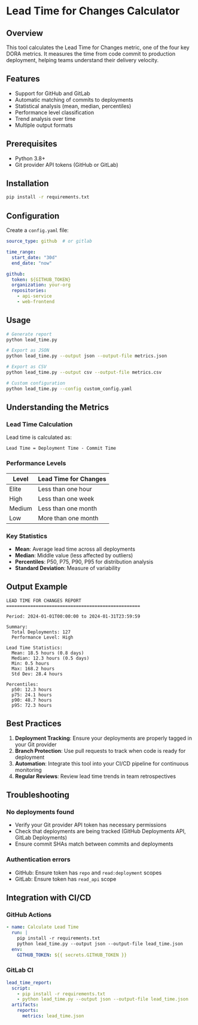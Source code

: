 # Lead Time for Changes Calculator

## Overview
This tool calculates the Lead Time for Changes metric, one of the four key DORA metrics. It measures the time from code commit to production deployment, helping teams understand their delivery velocity.

## Features
- Support for GitHub and GitLab
- Automatic matching of commits to deployments
- Statistical analysis (mean, median, percentiles)
- Performance level classification
- Trend analysis over time
- Multiple output formats

## Prerequisites
- Python 3.8+
- Git provider API tokens (GitHub or GitLab)

## Installation

```bash
pip install -r requirements.txt
```

## Configuration

Create a `config.yaml` file:

```yaml
source_type: github  # or gitlab

time_range:
  start_date: "30d"
  end_date: "now"

github:
  token: ${GITHUB_TOKEN}
  organization: your-org
  repositories:
    - api-service
    - web-frontend
```

## Usage

```bash
# Generate report
python lead_time.py

# Export as JSON
python lead_time.py --output json --output-file metrics.json

# Export as CSV
python lead_time.py --output csv --output-file metrics.csv

# Custom configuration
python lead_time.py --config custom_config.yaml
```

## Understanding the Metrics

### Lead Time Calculation
Lead time is calculated as:
```
Lead Time = Deployment Time - Commit Time
```

### Performance Levels
| Level | Lead Time for Changes |
|-------|----------------------|
| Elite | Less than one hour |
| High | Less than one week |
| Medium | Less than one month |
| Low | More than one month |

### Key Statistics
- **Mean**: Average lead time across all deployments
- **Median**: Middle value (less affected by outliers)
- **Percentiles**: P50, P75, P90, P95 for distribution analysis
- **Standard Deviation**: Measure of variability

## Output Example

```
LEAD TIME FOR CHANGES REPORT
==================================================

Period: 2024-01-01T00:00:00 to 2024-01-31T23:59:59

Summary:
  Total Deployments: 127
  Performance Level: High

Lead Time Statistics:
  Mean: 18.5 hours (0.8 days)
  Median: 12.3 hours (0.5 days)
  Min: 0.5 hours
  Max: 168.2 hours
  Std Dev: 28.4 hours

Percentiles:
  p50: 12.3 hours
  p75: 24.1 hours
  p90: 48.7 hours
  p95: 72.3 hours
```

## Best Practices

1. **Deployment Tracking**: Ensure your deployments are properly tagged in your Git provider
2. **Branch Protection**: Use pull requests to track when code is ready for deployment
3. **Automation**: Integrate this tool into your CI/CD pipeline for continuous monitoring
4. **Regular Reviews**: Review lead time trends in team retrospectives

## Troubleshooting

### No deployments found
- Verify your Git provider API token has necessary permissions
- Check that deployments are being tracked (GitHub Deployments API, GitLab Deployments)
- Ensure commit SHAs match between commits and deployments

### Authentication errors
- GitHub: Ensure token has `repo` and `read:deployment` scopes
- GitLab: Ensure token has `read_api` scope

## Integration with CI/CD

### GitHub Actions
```yaml
- name: Calculate Lead Time
  run: |
    pip install -r requirements.txt
    python lead_time.py --output json --output-file lead_time.json
  env:
    GITHUB_TOKEN: ${{ secrets.GITHUB_TOKEN }}
```

### GitLab CI
```yaml
lead_time_report:
  script:
    - pip install -r requirements.txt
    - python lead_time.py --output json --output-file lead_time.json
  artifacts:
    reports:
      metrics: lead_time.json
```
